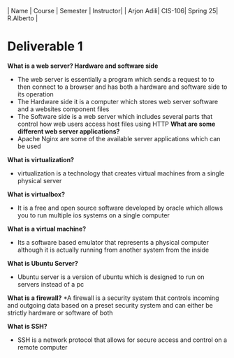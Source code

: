 | Name       | Course | Semester | Instructor|
| Arjon Adili| CIS-106| Spring 25| R.Alberto |


# Deliverable 1

  **What is a web server? Hardware and software side**
* The web server is essentially a program which sends a request to to then connect to a browser and has both a hardware and software side to its operation
* The Hardware side it is a computer which stores web server software and a websites component files
* The Software side is a web server which includes several parts that control how web users access host files using HTTP
 **What are some different web server applications?**
* Apache Nginx are some of the available server applications which can be used 

**What is virtualization?**
* virtualization is a technology that creates virtual machines from a single physical server

 **What is virtualbox?**
* It is a free and open source software developed by oracle which allows you to run multiple ios systems on a single computer

 **What is a virtual machine?**
 * Its a software based emulator that represents a physical computer although it is actually running from another system from the inside

 **What is Ubuntu Server?**
* Ubuntu server is a version of ubuntu which is designed to run on servers instead of a pc

**What is a firewall?**
*A firewall is a security system that controls incoming and outgoing data based on a preset security system and can either be strictly hardware or software of both

**What is SSH?**
* SSH is a network protocol that allows for secure access and control on a remote computer